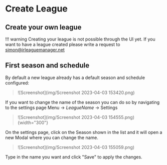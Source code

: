 # Create League

## Create your own league

!!! warning
    Creating your league is not possible through the UI yet.
    If you want to have a league created please write a request to [simon@irleaguemanager.net](mailto:simon@irleaguemanager.net)

## First season and schedule

By default a new league already has a default season and schedule configured:
> ![Screenshot](img/Screenshot 2023-04-03 153420.png)

If you want to change the name of the season you can do so by navigating to the settings page
Menu -> *LeagueName* -> Settings
> ![Screenshot](img/Screenshot 2023-04-03 154555.png){width="300"}

On the settings page, click on the Season shown in the list and it will open a new Modal where you can change the name.
> ![Screenshot](img/Screenshot 2023-04-03 155059.png)

Type in the name you want and click "Save" to apply the changes.


